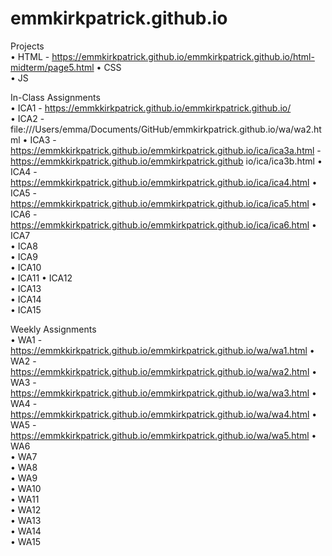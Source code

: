 # emmkirkpatrick.github.io
  
Projects  
• HTML  - https://emmkirkpatrick.github.io/emmkirkpatrick.github.io/html-midterm/page5.html
• CSS  
• JS  
  
In-Class Assignments  
• ICA1 - https://emmkkirkpatrick.github.io/emmkirkpatrick.github.io/   
• ICA2 - file:///Users/emma/Documents/GitHub/emmkirkpatrick.github.io/wa/wa2.html 
• ICA3 - https://emmkkirkpatrick.github.io/emmkirkpatrick.github.io/ica/ica3a.html 
       - https://emmkkirkpatrick.github.io/emmkirkpatrick.github io/ica/ica3b.html
• ICA4 - https://emmkkirkpatrick.github.io/emmkirkpatrick.github.io/ica/ica4.html
• ICA5 - https://emmkkirkpatrick.github.io/emmkirkpatrick.github.io/ica/ica5.html
• ICA6 - https://emmkkirkpatrick.github.io/emmkirkpatrick.github.io/ica/ica6.html
• ICA7  
• ICA8  
• ICA9  
• ICA10  
• ICA11 
• ICA12  
• ICA13  
• ICA14  
• ICA15  
  
Weekly Assignments  
• WA1  - https://emmkkirkpatrick.github.io/emmkirkpatrick.github.io/wa/wa1.html
• WA2  - https://emmkkirkpatrick.github.io/emmkirkpatrick.github.io/wa/wa2.html
• WA3  - https://emmkkirkpatrick.github.io/emmkirkpatrick.github.io/wa/wa3.html
• WA4  - https://emmkkirkpatrick.github.io/emmkirkpatrick.github.io/wa/wa4.html
• WA5  - https://emmkkirkpatrick.github.io/emmkirkpatrick.github.io/wa/wa5.html
• WA6  
• WA7  
• WA8  
• WA9  
• WA10  
• WA11  
• WA12  
• WA13  
• WA14  
• WA15  